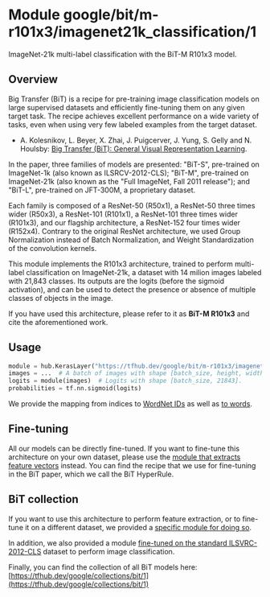 # Module google/bit/m-r101x3/imagenet21k_classification/1

ImageNet-21k multi-label classification with the BiT-M R101x3 model.

<!-- dataset: imagenet-21k -->
<!-- asset-path: legacy -->
<!-- fine-tunable: true -->
<!-- format: saved_model_2 -->
<!-- module-type: image-classification -->
<!-- task: image-classification -->
<!-- network-architecture: resnet101x3-v2 -->


## Overview

Big Transfer (BiT) is a recipe for pre-training image classification models on
large supervised datasets and efficiently fine-tuning them on any given target
task. The recipe achieves excellent performance on a wide variety of tasks,
even when using very few labeled examples from the target dataset.

* A. Kolesnikov, L. Beyer, X. Zhai, J. Puigcerver, J. Yung, S. Gelly and
  N. Houlsby:
  [Big Transfer (BiT): General Visual Representation Learning](https://arxiv.org/abs/1912.11370).

In the paper, three families of models are presented: "BiT-S", pre-trained on
ImageNet-1k (also known as ILSRCV-2012-CLS); "BiT-M", pre-trained on
ImageNet-21k (also known as the "Full ImageNet, Fall 2011 release");
and "BiT-L", pre-trained on JFT-300M, a proprietary dataset.

Each family is composed of a ResNet-50 (R50x1), a ResNet-50 three times wider
(R50x3), a ResNet-101 (R101x1), a ResNet-101 three times wider (R101x3), and our
flagship architecture, a ResNet-152 four times wider (R152x4). Contrary to the
original ResNet architecture, we used Group Normalization instead of Batch
Normalization, and Weight Standardization of the convolution kernels.

This module implements the R101x3 architecture, trained to perform
multi-label classification on ImageNet-21k, a dataset with 14 milion images
labeled with 21,843 classes.
Its outputs are the logits (before the sigmoid activation), and can be used to
detect the presence or absence of multiple classes of objects in the image.

If you have used this architecture, please refer to it as
**BiT-M R101x3** and cite the aforementioned work.

## Usage

```python
module = hub.KerasLayer("https://tfhub.dev/google/bit/m-r101x3/imagenet21k_classification/1")
images = ...  # A batch of images with shape [batch_size, height, width, 3].
logits = module(images)  # Logits with shape [batch_size, 21843].
probabilities = tf.nn.sigmoid(logits)
```

We provide the mapping from indices to
[WordNet IDs](https://storage.googleapis.com/bit_models/imagenet21k_wordnet_ids.txt)
as well as
[to words](https://storage.googleapis.com/bit_models/imagenet21k_wordnet_lemmas.txt).

## Fine-tuning

All our models can be directly fine-tuned.
If you want to fine-tune this architecture on your own dataset, please use the
[module that extracts feature vectors](https://tfhub.dev/google/bit/m-r101x3/1)
instead.
You can find the recipe that we use for fine-tuning in the BiT paper, which we
call the BiT HyperRule.

## BiT collection

If you want to use this architecture to perform feature extraction, or to
fine-tune it on a different dataset, we provided a
[specific module for doing so](https://tfhub.dev/google/bit/m-r101x3/1).

In addition, we also provided a module
[fine-tuned on the standard ILSVRC-2012-CLS](https://tfhub.dev/google/bit/m-r101x3/ilsvrc2012_classification/1)
dataset to perform image classification.

Finally, you can find the collection of all BiT models here: [https://tfhub.dev/google/collections/bit/1](https://tfhub.dev/google/collections/bit/1)
